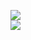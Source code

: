 [![](https://img.shields.io/badge/Made%20With-Github%20Spray-lightgrey.svg?style=for-the-badge&logo=github)](https://github.com/Annihil/github-spray#5221)  
[![](https://i.imgur.com/2DrTn0Z.gif)](https://github.com/Annihil/github-spray)